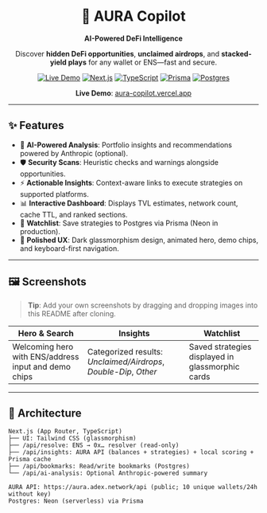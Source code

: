 <div align="center">

# 🔮 AURA Copilot
**AI-Powered DeFi Intelligence**

Discover **hidden DeFi opportunities**, **unclaimed airdrops**, and **stacked-yield plays** for any wallet or ENS—fast and secure.

[![Live Demo](https://img.shields.io/badge/Live_Demo-Vercel-000000?logo=vercel)](https://aura-copilot-7hhs3fsda-saferta.vercel.app/)
[![Next.js](https://img.shields.io/badge/Next.js-15-000000?logo=nextdotjs&logoColor=white)](https://nextjs.org/)
[![TypeScript](https://img.shields.io/badge/TypeScript-Strict-3178C6?logo=typescript&logoColor=white)](https://www.typescriptlang.org/)
[![Prisma](https://img.shields.io/badge/Prisma-ORM-2D3748?logo=prisma&logoColor=white)](https://www.prisma.io/)
[![Postgres](https://img.shields.io/badge/Postgres-Neon-1BFF9E?logo=postgresql&logoColor=white)](https://neon.tech/)

**Live Demo**: [aura-copilot.vercel.app](https://aura-copilot-7hhs3fsda-saferta.vercel.app/)

</div>

---

## ✨ Features

- 🧠 **AI-Powered Analysis**: Portfolio insights and recommendations powered by Anthropic (optional).
- 🛡️ **Security Scans**: Heuristic checks and warnings alongside opportunities.
- ⚡ **Actionable Insights**: Context-aware links to execute strategies on supported platforms.
- 📊 **Interactive Dashboard**: Displays TVL estimates, network count, cache TTL, and ranked sections.
- 📌 **Watchlist**: Save strategies to Postgres via Prisma (Neon in production).
- 💎 **Polished UX**: Dark glassmorphism design, animated hero, demo chips, and keyboard-first navigation.

---

## 🖼️ Screenshots

> **Tip**: Add your own screenshots by dragging and dropping images into this README after cloning.

| **Hero & Search** | **Insights** | **Watchlist** |
|--------------------|--------------|---------------|
| Welcoming hero with ENS/address input and demo chips | Categorized results: *Unclaimed/Airdrops*, *Double-Dip*, *Other* | Saved strategies displayed in glassmorphic cards |

---

## 🧭 Architecture

```plaintext
Next.js (App Router, TypeScript)
├── UI: Tailwind CSS (glassmorphism)
├── /api/resolve: ENS → 0x… resolver (read-only)
├── /api/insights: AURA API (balances + strategies) + local scoring + Prisma cache
├── /api/bookmarks: Read/write bookmarks (Postgres)
└── /api/ai-analysis: Optional Anthropic-powered summary

AURA API: https://aura.adex.network/api (public; 10 unique wallets/24h without key)
Postgres: Neon (serverless) via Prisma
